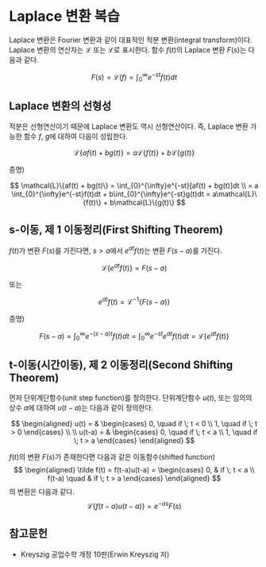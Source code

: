 # Laplace 변환 복습

Laplace 변환은 Fourier 변환과 같이 대표적인 적분 변환(integral transform)이다.
Laplace 변환의 연산자는 $\mathcal{L}$ 또는 $\mathscr{L}$로 표시한다.
함수 $f(t)$의 Laplace 변환 $F(s)$는 다음과 같다.

$$
F(s) = \mathcal{L}(f) = \int_{0}^{\infty} e^{-st} f(t) dt
$$

## Laplace 변환의 선형성

적분은 선형연산이기 때문에 Laplace 변환도 역시 선형연산이다.
즉, Laplace 변환 가능한 함수 $f$, $g$에 대하여 다음이 성립한다.

$$
\mathcal{L}\{af(t) + bg(t)\} = a\mathcal{L}\{f(t)\} + b\mathcal{L}\{g(t)\}
$$

증명)

$$
\mathcal{L}\{af(t) + bg(t)\}
= \int_{0}^{\infty}e^{-st}[af(t) + bg(t)]dt \\
= a \int_{0}^{\infty}e^{-st}f(t)dt + b\int_{0}^{\infty}e^{-st}g(t)dt
= a\mathcal{L}\{f(t)\} + b\mathcal{L}\{g(t)\}
$$

## s-이동, 제 1 이동정리(First Shifting Theorem)

$f(t)$가 변환 $F(s)$를 가진다면, $s>a$에서 $e^{at}f(t)$는 변환 $F(s-a)$를 가진다.

$$
\mathcal{L}\{e^{at}f(t)\} = F(s-a)
$$

또는

$$
e^{at}f(t) = \mathcal{L}^{-1}\{F(s-a)\}
$$

증명)

$$
F(s-a) = \int_0^{\infty} e^{-(s-a)t}f(t)dt = \int_0^{\infty} e^{-st} e^{at}f(t)dt = \mathcal{L}\{e^{at}f(t)\}
$$

## t-이동(시간이동), 제 2 이동정리(Second Shifting Theorem)

먼저 단위계단함수(unit step function)를 정의한다.
단위계단함수 $u(t)$, 또는 임의의 상수 $a$에 대하여 $u(t-a)$는 다음과 같이 정의한다.

$$
\begin{aligned}
u(t) = &
\begin{cases}
0, \quad if \; t < 0 \\
1, \quad if \; t > 0
\end{cases} \\ \\
u(t-a) = &
\begin{cases}
0, \quad if \; t < a \\
1, \quad if \; t > a
\end{cases}
\end{aligned}
$$

$f(t)$의 변환 $F(s)$가 존재한다면 다음과 같은 이동함수(shifted function)
$$
\begin{aligned}
\tilde f(t) = f(t-a)u(t-a) =
\begin{cases}
0, & if \; t < a \\
f(t-a) \quad & if \; t > a
\end{cases}
\end{aligned}
$$
의 변환은 다음과 같다.
$$
\mathcal{L} \{f(t-a)u(t-a)\} = e^{-as}F(s)
$$

## 참고문헌

- Kreyszig 공업수학 개정 10판(Erwin Kreyszig 저)

